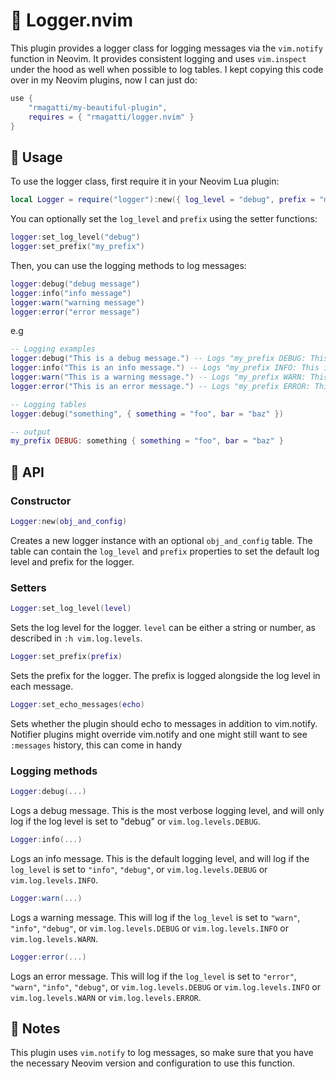 # 🌟 Logger.nvim

This plugin provides a logger class for logging messages via the `vim.notify` function in Neovim.
It provides consistent logging and uses `vim.inspect` under the hood as well when possible to log tables.
I kept copying this code over in my Neovim plugins, now I can just do:

```lua
use {
    "rmagatti/my-beautiful-plugin",
    requires = { "rmagatti/logger.nvim" }
}
```

## 🚀 Usage

To use the logger class, first require it in your Neovim Lua plugin:

```lua
local Logger = require("logger"):new({ log_level = "debug", prefix = "my_prefix", echo_messages = false })
```

You can optionally set the `log_level` and `prefix` using the setter functions:

```lua
logger:set_log_level("debug")
logger:set_prefix("my_prefix")
```

Then, you can use the logging methods to log messages:

```lua
logger:debug("debug message")
logger:info("info message")
logger:warn("warning message")
logger:error("error message")
```

e.g
```lua
-- Logging examples
logger:debug("This is a debug message.") -- Logs "my_prefix DEBUG: This is a debug message." as a vim.notify with level DEBUG
logger:info("This is an info message.") -- Logs "my_prefix INFO: This is an info message." as a vim.notify with level INFO
logger:warn("This is a warning message.") -- Logs "my_prefix WARN: This is a warning message." as a vim.notify with level WARN
logger:error("This is an error message.") -- Logs "my_prefix ERROR: This is an error message." as a vim.notify with level ERROR

-- Logging tables
logger:debug("something", { something = "foo", bar = "baz" })

-- output
my_prefix DEBUG: something { something = "foo", bar = "baz" }
```

## 🔌 API

### Constructor

```lua
Logger:new(obj_and_config)
```

Creates a new logger instance with an optional `obj_and_config` table. The table can contain the `log_level` and `prefix` properties to set the default log level and prefix for the logger.

### Setters

```lua
Logger:set_log_level(level)
```

Sets the log level for the logger. `level` can be either a string or number, as described in `:h vim.log.levels`.

```lua
Logger:set_prefix(prefix)
```

Sets the prefix for the logger. The prefix is logged alongside the log level in each message.

```lua
Logger:set_echo_messages(echo)
```

Sets whether the plugin should echo to messages in addition to vim.notify.
Notifier plugins might override vim.notify and one might still want to see `:messages` history, this can come in handy

### Logging methods

```lua
Logger:debug(...)
```

Logs a debug message. This is the most verbose logging level, and will only log if the log level is set to "debug" or `vim.log.levels.DEBUG`.

```lua
Logger:info(...)
```

Logs an info message. This is the default logging level, and will log if the `log_level` is set to `"info"`, `"debug"`, or `vim.log.levels.DEBUG` or `vim.log.levels.INFO`.

```lua
Logger:warn(...)
```

Logs a warning message. This will log if the `log_level` is set to `"warn"`, `"info"`, `"debug"`, or `vim.log.levels.DEBUG` or `vim.log.levels.INFO` or `vim.log.levels.WARN`.

```lua
Logger:error(...)
```

Logs an error message. This will log if the `log_level` is set to `"error"`, `"warn"`, `"info"`, `"debug"`, or `vim.log.levels.DEBUG` or `vim.log.levels.INFO` or `vim.log.levels.WARN` or `vim.log.levels.ERROR`.

## 📝 Notes

This plugin uses `vim.notify` to log messages, so make sure that you have the necessary Neovim version and configuration to use this function.

